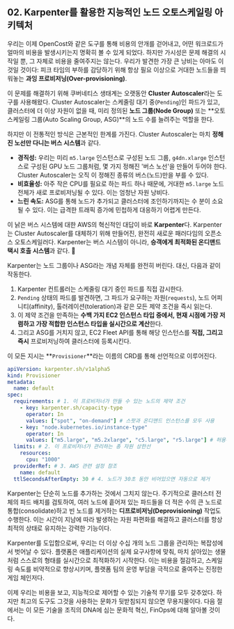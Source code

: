 ## 02\. Karpenter를 활용한 지능적인 노드 오토스케일링 아키텍처

우리는 이제 OpenCost와 같은 도구를 통해 비용의 안개를 걷어내고, 어떤 워크로드가 얼마의 비용을 발생시키는지 명확히 볼 수 있게 되었다. 하지만 가시성은 문제 해결의 시작일 뿐, 그 자체로 비용을 줄여주지는 않는다. 우리가 발견한 가장 큰 낭비는 아마도 이것일 것이다: 피크 타임의 부하를 감당하기 위해 항상 필요 이상으로 거대한 노드들을 띄워놓는 **과잉 프로비저닝(Over-provisioning)**.

이 문제를 해결하기 위해 쿠버네티스 생태계는 오랫동안 **Cluster Autoscaler**라는 도구를 사용해왔다. Cluster Autoscaler는 스케줄링 대기 중(`Pending`)인 파드가 있고, 클러스터에 더 이상 자원이 없을 때, 미리 정의된 **노드 그룹(Node Group)** 또는 \*\*오토 스케일링 그룹(Auto Scaling Group, ASG)\*\*의 노드 수를 늘려주는 역할을 한다.

하지만 이 전통적인 방식은 근본적인 한계를 가진다. Cluster Autoscaler는 마치 **정해진 노선만 다니는 버스 시스템**과 같다.

  * **경직성:** 우리는 미리 `m5.large` 인스턴스로 구성된 노드 그룹, `g4dn.xlarge` 인스턴스로 구성된 GPU 노드 그룹처럼, 몇 가지 정해진 '버스 노선'을 만들어 두어야 한다. Cluster Autoscaler는 오직 이 정해진 종류의 버스(노드)만을 부를 수 있다.
  * **비효율성:** 아주 작은 CPU를 필요로 하는 파드 하나 때문에, 거대한 `m5.large` 노드 전체가 새로 프로비저닝될 수 있다. 이는 엄청난 자원 낭비다.
  * **느린 속도:** ASG를 통해 노드가 추가되고 클러스터에 조인하기까지는 수 분이 소요될 수 있다. 이는 급격한 트래픽 증가에 민첩하게 대응하기 어렵게 만든다.

이 낡은 버스 시스템에 대한 AWS의 혁신적인 대답이 바로 **Karpenter**다. Karpenter는 Cluster Autoscaler를 대체하기 위해 만들어진, 완전히 새로운 패러다임의 오픈소스 오토스케일러다. Karpenter는 버스 시스템이 아니라, **승객에게 최적화된 온디맨드 택시 호출 시스템**과 같다. 🚕

Karpenter는 노드 그룹이나 ASG라는 개념 자체를 완전히 버린다. 대신, 다음과 같이 작동한다.

1.  Karpenter 컨트롤러는 스케줄링 대기 중인 파드를 직접 감시한다.
2.  `Pending` 상태의 파드를 발견하면, 그 파드가 요구하는 자원(`requests`), 노드 어피니티(affinity), 톨러레이션(toleration)과 같은 모든 제약 조건을 즉시 읽는다.
3.  이 제약 조건을 만족하는 **수백 가지 EC2 인스턴스 타입 중에서, 현재 시점에 가장 저렴하고 가장 적합한 인스턴스 타입을 실시간으로 계산**한다.
4.  그리고 ASG를 거치지 않고, EC2 Fleet API를 통해 해당 인스턴스를 **직접, 그리고 즉시** 프로비저닝하여 클러스터에 등록시킨다.

이 모든 지시는 \*\*`Provisioner`\*\*라는 이름의 CRD를 통해 선언적으로 이루어진다.

```yaml
apiVersion: karpenter.sh/v1alpha5
kind: Provisioner
metadata:
  name: default
spec:
  requirements: # 1. 이 프로비저너가 만들 수 있는 노드의 제약 조건
    - key: karpenter.sh/capacity-type
      operator: In
      values: ["spot", "on-demand"] # 스팟과 온디맨드 인스턴스를 모두 사용
    - key: "node.kubernetes.io/instance-type"
      operator: In
      values: ["m5.large", "m5.2xlarge", "c5.large", "r5.large"] # 허용된 타입 목록
  limits: # 2. 이 프로비저너가 관리하는 총 자원 상한선
    resources:
      cpu: "1000"
  providerRef: # 3. AWS 관련 설정 참조
    name: default
  ttlSecondsAfterEmpty: 30 # 4. 노드가 30초 동안 비어있으면 자동으로 제거
```

Karpenter는 단순히 노드를 추가하는 것에서 그치지 않는다. 주기적으로 클러스터 전체의 파드 배치를 검토하여, 여러 노드에 흩어져 있는 파드들을 더 적은 수의 큰 노드로 통합(consolidate)하고 빈 노드를 제거하는 **디프로비저닝(Deprovisioning)** 작업도 수행한다. 이는 시간이 지남에 따라 발생하는 자원 파편화를 해결하고 클러스터를 항상 최적의 상태로 유지하는 강력한 기능이다.

Karpenter를 도입함으로써, 우리는 더 이상 수십 개의 노드 그룹을 관리하는 복잡성에서 벗어날 수 있다. 플랫폼은 애플리케이션의 실제 요구사항에 맞춰, 마치 살아있는 생물처럼 스스로의 형태를 실시간으로 최적화하기 시작한다. 이는 비용을 절감하고, 스케일링 속도를 비약적으로 향상시키며, 플랫폼 팀의 운영 부담을 극적으로 줄여주는 진정한 게임 체인저다.

이제 우리는 비용을 보고, 지능적으로 제어할 수 있는 기술적 무기를 모두 갖추었다. 하지만 최고의 도구도 그것을 사용하는 문화가 뒷받침되지 않으면 무용지물이다. 다음 절에서는 이 모든 기술을 조직의 DNA에 심는 문화적 혁신, FinOps에 대해 알아볼 것이다.